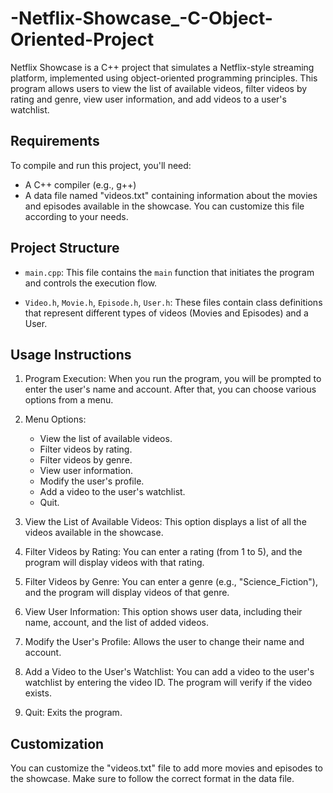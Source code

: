 # -Netflix-Showcase_-C-Object-Oriented-Project
Netflix Showcase is a C++ project that simulates a Netflix-style streaming platform, implemented using object-oriented programming principles. This program allows users to view the list of available videos, filter videos by rating and genre, view user information, and add videos to a user's watchlist.

## Requirements

To compile and run this project, you'll need:

- A C++ compiler (e.g., g++)
- A data file named "videos.txt" containing information about the movies and episodes available in the showcase. You can customize this file according to your needs.

## Project Structure

- `main.cpp`: This file contains the `main` function that initiates the program and controls the execution flow.

- `Video.h`, `Movie.h`, `Episode.h`, `User.h`: These files contain class definitions that represent different types of videos (Movies and Episodes) and a User.

## Usage Instructions

1. Program Execution: When you run the program, you will be prompted to enter the user's name and account. After that, you can choose various options from a menu.

2. Menu Options:
   - View the list of available videos.
   - Filter videos by rating.
   - Filter videos by genre.
   - View user information.
   - Modify the user's profile.
   - Add a video to the user's watchlist.
   - Quit.

3. View the List of Available Videos: This option displays a list of all the videos available in the showcase.

4. Filter Videos by Rating: You can enter a rating (from 1 to 5), and the program will display videos with that rating.

5. Filter Videos by Genre: You can enter a genre (e.g., "Science_Fiction"), and the program will display videos of that genre.

6. View User Information: This option shows user data, including their name, account, and the list of added videos.

7. Modify the User's Profile: Allows the user to change their name and account.

8. Add a Video to the User's Watchlist: You can add a video to the user's watchlist by entering the video ID. The program will verify if the video exists.

9. Quit: Exits the program.

## Customization

You can customize the "videos.txt" file to add more movies and episodes to the showcase. Make sure to follow the correct format in the data file.

